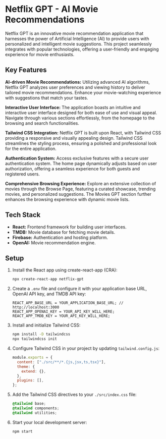 # Netflix GPT - AI Movie Recommendations

Netflix GPT is an innovative movie recommendation application that harnesses the power of Artificial Intelligence (AI) to provide users with personalized and intelligent movie suggestions. This project seamlessly integrates with popular technologies, offering a user-friendly and engaging experience for movie enthusiasts.

## Key Features

**AI-driven Movie Recommendations:** Utilizing advanced AI algorithms, Netflix GPT analyzes user preferences and viewing history to deliver tailored movie recommendations. Enhance your movie-watching experience with suggestions that match your tastes.

**Interactive User Interface:** The application boasts an intuitive and interactive user interface designed for both ease of use and visual appeal. Navigate through various sections effortlessly, from the homepage to the browsing and search functionalities.

**Tailwind CSS Integration:** Netflix GPT is built upon React, with Tailwind CSS providing a responsive and visually appealing design. Tailwind CSS streamlines the styling process, ensuring a polished and professional look for the entire application.

**Authentication System:** Access exclusive features with a secure user authentication system. The home page dynamically adjusts based on user authorization, offering a seamless experience for both guests and registered users.

**Comprehensive Browsing Experience:** Explore an extensive collection of movies through the Browse Page, featuring a curated showcase, trending movies, and personalized suggestions. The Movies GPT section further enhances the browsing experience with dynamic movie lists.

## Tech Stack

- **React:** Frontend framework for building user interfaces.
- **TMDB:** Movie database for fetching movie details.
- **Firebase:** Authentication and hosting platform.
- **OpenAI:** Movie recommendation engine.

## Setup

1. Install the React app using create-react-app (CRA):

    ```bash
    npx create-react-app netflix-gpt
    ```

2. Create a `.env` file and configure it with your application base URL, OpenAI API key, and TMDB API key:

    ```env
    REACT_APP_BASE_URL = YOUR_APPLICATION_BASE_URL; // http://localhost:3000
    REACT_APP_OPENAI_KEY = YOUR_API_KEY_WILL_HERE;
    REACT_APP_TMDB_KEY = YOUR_API_KEY_WILL_HERE;
    ```

3. Install and initialize Tailwind CSS:

    ```bash
    npm install -D tailwindcss
    npx tailwindcss init
    ```

4. Configure Tailwind CSS in your project by updating `tailwind.config.js`:

    ```js
    module.exports = {
      content: ["./src/**/*.{js,jsx,ts,tsx}"],
      theme: {
        extend: {},
      },
      plugins: [],
    };
    ```

5. Add the Tailwind CSS directives to your `./src/index.css` file:

    ```css
    @tailwind base;
    @tailwind components;
    @tailwind utilities;
    ```

6. Start your local development server:

    ```bash
    npm start
    ```
